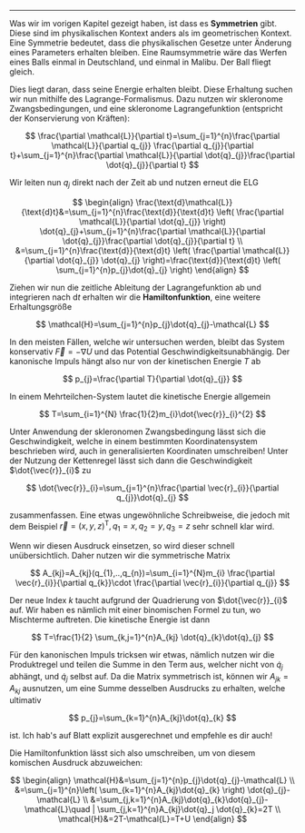 ***

Was wir im vorigen Kapitel gezeigt haben, ist dass es **Symmetrien** gibt. Diese sind im physikalischen Kontext anders als im geometrischen Kontext. Eine Symmetrie bedeutet, dass die physikalischen Gesetze unter Änderung eines Parameters erhalten bleiben. Eine Raumsymmetrie wäre das Werfen eines Balls einmal in Deutschland, und einmal in Malibu. Der Ball fliegt gleich.

Dies liegt daran, dass seine Energie erhalten bleibt. Diese Erhaltung suchen wir nun mithilfe des Lagrange-Formalismus. Dazu nutzen wir skleronome Zwangsbedingungen, und eine skleronome Lagrangefunktion (entspricht der Konservierung von Kräften):

$$
\frac{\partial \mathcal{L}}{\partial t}=\sum_{j=1}^{n}\frac{\partial \mathcal{L}}{\partial q_{j}} \frac{\partial q_{j}}{\partial t}+\sum_{j=1}^{n}\frac{\partial \mathcal{L}}{\partial \dot{q}_{j}}\frac{\partial \dot{q}_{j}}{\partial t}   
$$

Wir leiten nun $q_{j}$ direkt nach der Zeit ab und nutzen erneut die ELG

$$
\begin{align}
\frac{\text{d}\mathcal{L}}{\text{d}t}&=\sum_{j=1}^{n}\frac{\text{d}}{\text{d}t} \left( \frac{\partial \mathcal{L}}{\partial \dot{q}_{j}}  \right) \dot{q}_{j}+\sum_{j=1}^{n}\frac{\partial \mathcal{L}}{\partial \dot{q}_{j}}\frac{\partial \dot{q}_{j}}{\partial t}    \\
&=\sum_{j=1}^{n}\frac{\text{d}}{\text{d}t} \left( \frac{\partial \mathcal{L}}{\partial \dot{q}_{j}} \dot{q}_{j} \right)=\frac{\text{d}}{\text{d}t} \left( \sum_{j=1}^{n}p_{j}\dot{q}_{j} \right)
\end{align}
$$

Ziehen wir nun die zeitliche Ableitung der Lagrangefunktion ab und integrieren nach $\text{d}t$ erhalten wir die **Hamiltonfunktion**, eine weitere Erhaltungsgröße

$$
\mathcal{H}=\sum_{j=1}^{n}p_{j}\dot{q}_{j}-\mathcal{L}
$$

In den meisten Fällen, welche wir untersuchen werden, bleibt das System konservativ $\vec{F}=-\nabla U$ und das Potential Geschwindigkeitsunabhängig. Der kanonische Impuls hängt also nur von der kinetischen Energie $T$ ab

$$
p_{j}=\frac{\partial T}{\partial \dot{q}_{j}} 
$$

In einem Mehrteilchen-System  lautet die kinetische Energie allgemein

$$
T=\sum_{i=1}^{N} \frac{1}{2}m_{i}\dot{\vec{r}}_{i}^{2}
$$

Unter Anwendung der skleronomen Zwangsbedingung lässt sich die Geschwindigkeit, welche in einem bestimmten Koordinatensystem beschrieben wird, auch in generalisierten Koordinaten umschreiben! Unter der Nutzung der Kettenregel lässt sich dann die Geschwindigkeit $\dot{\vec{r}}_{i}$  zu

$$
\dot{\vec{r}}_{i}=\sum_{j=1}^{n}\frac{\partial \vec{r}_{i}}{\partial q_{j}}\dot{q}_{j} 
$$

zusammenfassen. Eine etwas ungewöhnliche Schreibweise, die jedoch mit dem Beispiel $\vec{r}=(x,y,z)^{\text{T}},q_{1}=x,q_{2}=y,q_{3}=z$ sehr schnell klar wird.

Wenn wir diesen Ausdruck einsetzen, so wird dieser schnell unübersichtlich. Daher nutzen wir die symmetrische Matrix

$$
A_{kj}=A_{kj}(q_{1},..,q_{n})=\sum_{i=1}^{N}m_{i} \frac{\partial \vec{r}_{i}}{\partial q_{k}}\cdot \frac{\partial \vec{r}_{i}}{\partial q_{j}}  
$$

Der neue Index $k$ taucht aufgrund der Quadrierung von $\dot{\vec{r}}_{i}$ auf. Wir haben es nämlich mit einer binomischen Formel zu tun, wo Mischterme auftreten. Die kinetische Energie ist dann

$$
T=\frac{1}{2} \sum_{k,j=1}^{n}A_{kj} \dot{q}_{k}\dot{q}_{j}
$$

Für den kanonischen Impuls tricksen wir etwas, nämlich nutzen wir die Produktregel und teilen die Summe in den Term aus, welcher nicht von $\dot{q}_{j}$ abhängt, und $\dot{q}_{j}$ selbst auf. Da die Matrix symmetrisch ist, können wir $A_{jk}=A_{kj}$ ausnutzen, um eine Summe desselben Ausdrucks zu erhalten, welche ultimativ

$$
p_{j}=\sum_{k=1}^{n}A_{kj}\dot{q}_{k}
$$

ist. Ich hab's auf Blatt explizit ausgerechnet und empfehle es dir auch!

Die Hamiltonfunktion lässt sich also umschreiben, um von diesem komischen Ausdruck abzuweichen:

$$
\begin{align}
\mathcal{H}&=\sum_{j=1}^{n}p_{j}\dot{q}_{j}-\mathcal{L} \\
&=\sum_{j=1}^{n}\left( \sum_{k=1}^{n}A_{kj}\dot{q}_{k} \right) \dot{q}_{j}-\mathcal{L} \\
&=\sum_{j,k=1}^{n}A_{kj}\dot{q}_{k}\dot{q}_{j}-\mathcal{L}\quad | \sum_{j,k=1}^{n}A_{kj}\dot{q}_j
\dot{q}_{k}=2T \\
\mathcal{H}&=2T-\mathcal{L}=T+U
\end{align}
$$

